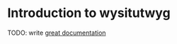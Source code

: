 # Introduction to wysitutwyg

TODO: write [great documentation](http://jacobian.org/writing/great-documentation/what-to-write/)
